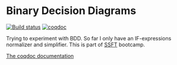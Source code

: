# Binary Decision Diagrams

[![Build status][action-badge]][action-link]
[![coqdoc][doc-badge]][doc-link]

[action-badge]: https://github.com/ccyip/BDD/actions/workflows/build.yml/badge.svg?branch=master
[action-link]: https://github.com/ccyip/BDD/actions

[doc-badge]: https://img.shields.io/badge/docs-coqdoc-blue.svg
[doc-link]: https://ccyip.github.io/BDD

Trying to experiment with BDD. So far I only have an IF-expressions normalizer
and simplifier. This is part of [SSFT](https://fm.csl.sri.com/SSFT22/) bootcamp.

[The coqdoc documentation](https://ccyip.github.io/BDD)
